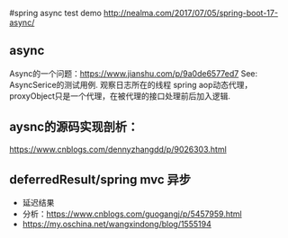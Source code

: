 #spring async test
demo
http://nealma.com/2017/07/05/spring-boot-17-async/

## async
Async的一个问题：https://www.jianshu.com/p/9a0de6577ed7
See: AsyncSerice的测试用例. 观察日志所在的线程
spring aop动态代理，proxyObject只是一个代理，在被代理的接口处理前后加入逻辑.

## aysnc的源码实现剖析：
https://www.cnblogs.com/dennyzhangdd/p/9026303.html

## deferredResult/spring mvc 异步
* 延迟结果
* 分析：https://www.cnblogs.com/guogangj/p/5457959.html
* https://my.oschina.net/wangxindong/blog/1555194